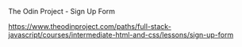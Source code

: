 The Odin Project - Sign Up Form

https://www.theodinproject.com/paths/full-stack-javascript/courses/intermediate-html-and-css/lessons/sign-up-form
